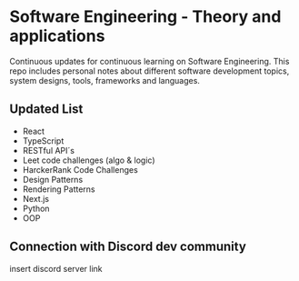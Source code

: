 # Software Engineering - Theory and applications

Continuous updates for continuous learning on Software Engineering. This repo includes personal notes about different software development
topics, system designs, tools, frameworks and languages.

## Updated List

- React
- TypeScript
- RESTful API´s
- Leet code challenges (algo & logic)
- HarckerRank Code Challenges
- Design Patterns
- Rendering Patterns
- Next.js
- Python
- OOP


## Connection with Discord dev community

insert discord server link